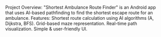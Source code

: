  Project Overview:
"Shortest Ambulance Route Finder" is an Android app that uses AI-based pathfinding to find the shortest escape route for an ambulance.
Features:
Shortest route calculation using AI algorithms (A, Dijkstra, BFS).
Grid-based maze representation.
Real-time path visualization.
Simple & user-friendly UI.
